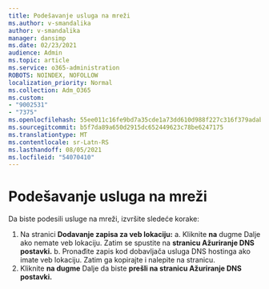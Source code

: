 ```yaml
---
title: Podešavanje usluga na mreži
ms.author: v-smandalika
author: v-smandalika
manager: dansimp
ms.date: 02/23/2021
audience: Admin
ms.topic: article
ms.service: o365-administration
ROBOTS: NOINDEX, NOFOLLOW
localization_priority: Normal
ms.collection: Adm_O365
ms.custom:
- "9002531"
- "7375"
ms.openlocfilehash: 55ee011c16fe9bd7a35cde1a73dd610d988f227c316f379adab0483973ab903d
ms.sourcegitcommit: b5f7da89a650d2915dc652449623c78be6247175
ms.translationtype: MT
ms.contentlocale: sr-Latn-RS
ms.lasthandoff: 08/05/2021
ms.locfileid: "54070410"
---
```

# <a name="set-up-online-services"></a>Podešavanje usluga na mreži

Da biste podesili usluge na mreži, izvršite sledeće korake:

1. Na stranici **Dodavanje zapisa za veb lokaciju:** a. Kliknite **na** dugme Dalje ako nemate veb lokaciju. Zatim se spustite na **stranicu Ažuriranje DNS postavki.**
    b. Pronađite zapis kod dobavljača usluga DNS hostinga ako imate veb lokaciju. Zatim ga kopirajte i nalepite na stranicu.
2. Kliknite **na dugme** Dalje da biste **prešli na stranicu Ažuriranje DNS postavki.**